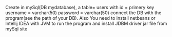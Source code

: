 

Create in mySql(DB mydatabase), a table= users with id = primery key username = varchar(50) password = varchar(50)
connect the DB with the program(see the path of your DB).
Also
You need to install netbeans or Intellij IDEA with JVM to run the program and install JDBM driver jar file from mySql site

